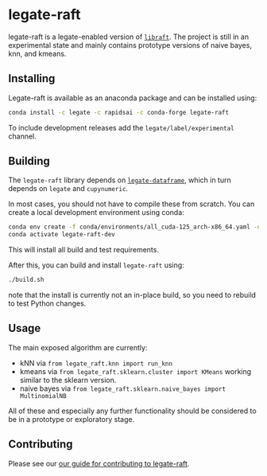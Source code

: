 # legate-raft

legate-raft is a legate-enabled version of [`libraft`](https://docs.rapids.ai/api/raft/stable/).
The project is still in an experimental state and mainly contains prototype versions
of naive bayes, knn, and kmeans.

## Installing

Legate-raft is available as an anaconda package and can be installed using:
```bash
conda install -c legate -c rapidsai -c conda-forge legate-raft
```
To include development releases add the `legate/label/experimental` channel.

## Building

The `legate-raft` library depends on [`legate-dataframe`](https://github.com/rapidsai/legate-dataframe),
which in turn depends on `legate` and `cupynumeric`.

In most cases, you should not have to compile these from scratch.  You can
create a local development environment using conda:
```bash
conda env create -f conda/environments/all_cuda-125_arch-x86_64.yaml -n legate-raft-dev
conda activate legate-raft-dev
```
This will install all build and test requirements.

After this, you can build and install `legate-raft` using:
```bash
./build.sh
```
note that the install is currently not an in-place build, so you need to
rebuild to test Python changes.

## Usage

The main exposed algorithm are currently:
* kNN via `from legate_raft.knn import run_knn`
* kmeans via `from legate_raft.sklearn.cluster import KMeans` working similar
  to the sklearn version.
* naive bayes via `from legate_raft.sklearn.naive_bayes import MultinomialNB`

All of these and especially any further functionality should be considered
to be in a prototype or exploratory stage.


## Contributing

Please see our [our guide for contributing to legate-raft](CONTRIBUTING.md).
